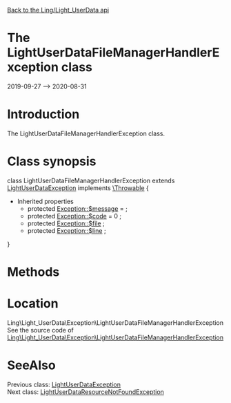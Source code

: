 [Back to the Ling/Light_UserData api](https://github.com/lingtalfi/Light_UserData/blob/master/doc/api/Ling/Light_UserData.md)



The LightUserDataFileManagerHandlerException class
================
2019-09-27 --> 2020-08-31






Introduction
============

The LightUserDataFileManagerHandlerException class.



Class synopsis
==============


class <span class="pl-k">LightUserDataFileManagerHandlerException</span> extends [LightUserDataException](https://github.com/lingtalfi/Light_UserData/blob/master/doc/api/Ling/Light_UserData/Exception/LightUserDataException.md) implements [\Throwable](http://php.net/manual/en/class.throwable.php) {

- Inherited properties
    - protected  [Exception::$message](#property-message) =  ;
    - protected  [Exception::$code](#property-code) = 0 ;
    - protected  [Exception::$file](#property-file) ;
    - protected  [Exception::$line](#property-line) ;

}






Methods
==============






Location
=============
Ling\Light_UserData\Exception\LightUserDataFileManagerHandlerException<br>
See the source code of [Ling\Light_UserData\Exception\LightUserDataFileManagerHandlerException](https://github.com/lingtalfi/Light_UserData/blob/master/Exception/LightUserDataFileManagerHandlerException.php)



SeeAlso
==============
Previous class: [LightUserDataException](https://github.com/lingtalfi/Light_UserData/blob/master/doc/api/Ling/Light_UserData/Exception/LightUserDataException.md)<br>Next class: [LightUserDataResourceNotFoundException](https://github.com/lingtalfi/Light_UserData/blob/master/doc/api/Ling/Light_UserData/Exception/LightUserDataResourceNotFoundException.md)<br>
